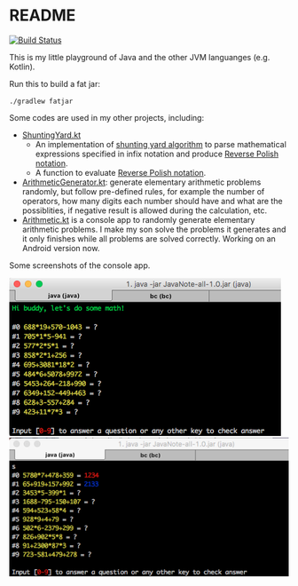 # README

[![Build Status](https://travis-ci.org/murphytalk/JavaNote.svg?branch=master)](https://travis-ci.org/murphytalk/JavaNote)

This is my little playground of Java and the other JVM languanges (e.g. Kotlin). 

Run this to build a fat jar:

```
./gradlew fatjar
```

Some codes are used in my other projects, including: 

- [ShuntingYard.kt](src/main/kotlin/ShuntingYard.kt)
  - An implementation of [shunting yard algorithm](https://en.wikipedia.org/wiki/Shunting-yard_algorithm) to parse mathematical expressions specified in infix notation and produce [Reverse Polish notation](https://en.wikipedia.org/wiki/Reverse_Polish_notation).
  - A function to evaluate [Reverse Polish notation](https://en.wikipedia.org/wiki/Reverse_Polish_notation).
- [ArithmeticGenerator.kt](src/main/kotlin/ArithmeticGenerator.kt): generate elementary arithmetic problems randomly, but follow pre-defined rules, for example the number of operators, how many digits each number should have and what are the possiblities, if negative result is allowed during the calculation, etc.
- [Arithmetic.kt](src/main/kotlin/Arithmetic.kt) is a console app to randomly generate elementary arithmetic problems. I make my son solve the problems it generates and it only finishes while all problems are solved correctly. Working on an Android version now.

Some screenshots of the console app.
 
![Arithmetic 1](img/arithmetic-1.png)
![Arithmetic 2](img/arithmetic-2.png)

 
